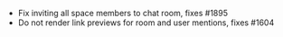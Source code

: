 - Fix inviting all space members to chat room, fixes #1895
- Do not render link previews for room and user mentions, fixes #1604
